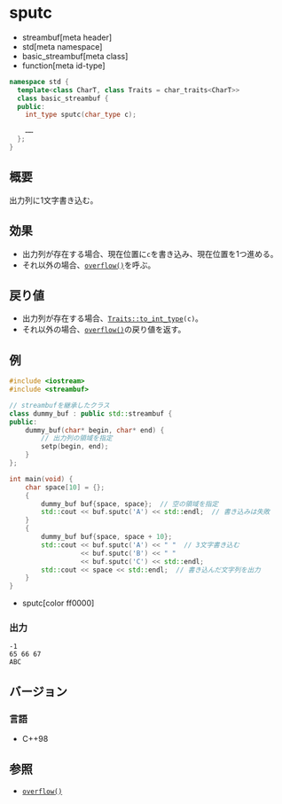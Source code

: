 # sputc
* streambuf[meta header]
* std[meta namespace]
* basic_streambuf[meta class]
* function[meta id-type]

```cpp
namespace std {
  template<class CharT, class Traits = char_traits<CharT>>
  class basic_streambuf {
  public:
    int_type sputc(char_type c);

    ……
  };
}
```

## 概要
出力列に1文字書き込む。

## 効果
- 出力列が存在する場合、現在位置に`c`を書き込み、現在位置を1つ進める。
- それ以外の場合、[`overflow()`](overflow.md)を呼ぶ。

## 戻り値
- 出力列が存在する場合、[`Traits::to_int_type`](../../string/char_traits/to_int_type.md)`(c)`。
- それ以外の場合、[`overflow()`](overflow.md)の戻り値を返す。

## 例
```cpp example
#include <iostream>
#include <streambuf>

// streambufを継承したクラス
class dummy_buf : public std::streambuf {
public:
    dummy_buf(char* begin, char* end) {
        // 出力列の領域を指定
        setp(begin, end);
    }
};

int main(void) {
    char space[10] = {};
    {
        dummy_buf buf{space, space};  // 空の領域を指定
        std::cout << buf.sputc('A') << std::endl;  // 書き込みは失敗
    }
    {
        dummy_buf buf{space, space + 10};
        std::cout << buf.sputc('A') << " "  // 3文字書き込む
                  << buf.sputc('B') << " "
                  << buf.sputc('C') << std::endl;
        std::cout << space << std::endl;  // 書き込んだ文字列を出力
    }
}
```
* sputc[color ff0000]

### 出力
```
-1
65 66 67
ABC
```

## バージョン
### 言語
- C++98

## 参照
- [`overflow()`](overflow.md)
